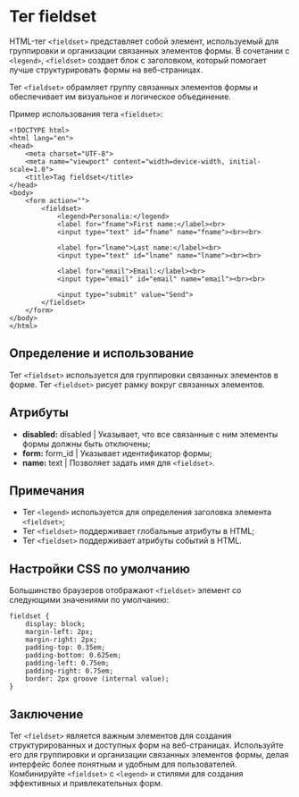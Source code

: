 # Тег fieldset

HTML-тег ``<fieldset>`` представляет собой элемент, используемый для группировки и организации связанных элементов формы. В сочетании с ``<legend>``, ``<fieldset>`` создает блок с заголовком, который помогает лучше структурировать формы на веб-страницах.

Тег ``<fieldset>`` обрамляет группу связанных элементов формы и обеспечивает им визуальное и логическое объединение.

Пример использования тега ``<fieldset>``:

```
<!DOCTYPE html>
<html lang="en">
<head>
    <meta charset="UTF-8">
    <meta name="viewport" content="width=device-width, initial-scale=1.0">
    <title>Tag fieldset</title>
</head>
<body>
    <form action="">
        <fieldset>
            <legend>Personalia:</legend>
            <label for="fname">First name:</label><br>
            <input type="text" id="fname" name="fname"><br><br>

            <label for="lname">Last name:</label><br>
            <input type="text" id="lname" name="lname"><br><br>

            <label for="email">Email:</label><br>
            <input type="email" id="email" name="email"><br><br>

            <input type="submit" value="Send">
        </fieldset>
    </form>
</body>
</html>
```

## Определение и использование

Тег ``<fieldset>`` используется для группировки связанных элементов в форме. Тег ``<fieldset>`` рисует рамку вокруг связанных элементов.

## Атрибуты

- **disabled:** disabled | Указывает, что все связанные с ним элементы формы должны быть отключены;
- **form:** form_id | Указывает идентификатор формы;
- **name:** text | Позволяет задать имя для ``<fieldset>``.

## Примечания

- Тег ``<legend>`` используется для определения заголовка элемента ``<fieldset>``;
- Тег ``<fieldset>`` поддерживает глобальные атрибуты в HTML;
- Тег ``<fieldset>`` поддерживает атрибуты событий в HTML.


## Настройки CSS по умолчанию

Большинство браузеров отображают ``<fieldset>`` элемент со следующими значениями по умолчанию:

```
fieldset {
    display: block;
    margin-left: 2px;
    margin-right: 2px;
    padding-top: 0.35em;
    padding-bottom: 0.625em;
    padding-left: 0.75em;
    padding-right: 0.75em;
    border: 2px groove (internal value);
}
```

## Заключение

Тег ``<fieldset>`` является важным элементов для создания структурированных и доступных форм на веб-страницах. Используйте его для группировки и организации связанных элементов формы, делая интерфейс более понятным и удобным для пользователей. Комбинируйте ``<fieldset>`` с ``<legend>`` и стилями для создания эффективных и привлекательных форм.